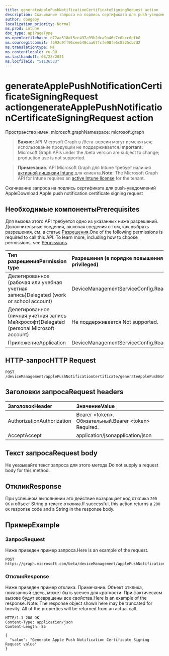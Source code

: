 ```yaml
---
title: generateApplePushNotificationCertificateSigningRequest action
description: Скачивание запроса на подпись сертификата для push-уведомлений Apple
author: dougeby
localization_priority: Normal
ms.prod: intune
doc_type: apiPageType
ms.openlocfilehash: d72aa518df5ce437a99b2dca9a46c7c0bcc0dfb0
ms.sourcegitcommit: f592c9ff96ceeb40caa67fcfe90fe6c8525cb7d2
ms.translationtype: MT
ms.contentlocale: ru-RU
ms.lasthandoff: 03/23/2021
ms.locfileid: "51136533"
---
```

# <a name="generateapplepushnotificationcertificatesigningrequest-action"></a><span data-ttu-id="7f39e-103">generateApplePushNotificationCertificateSigningRequest action</span><span class="sxs-lookup"><span data-stu-id="7f39e-103">generateApplePushNotificationCertificateSigningRequest action</span></span>

<span data-ttu-id="7f39e-104">Пространство имен: microsoft.graph</span><span class="sxs-lookup"><span data-stu-id="7f39e-104">Namespace: microsoft.graph</span></span>

> <span data-ttu-id="7f39e-105">**Важно:** API Microsoft Graph в /бета-версии могут изменяться; использование продукции не поддерживается.</span><span class="sxs-lookup"><span data-stu-id="7f39e-105">**Important:** Microsoft Graph APIs under the /beta version are subject to change; production use is not supported.</span></span>

> <span data-ttu-id="7f39e-106">**Примечание.** API Microsoft Graph для Intune требует наличия [активной лицензии Intune](https://go.microsoft.com/fwlink/?linkid=839381) для клиента.</span><span class="sxs-lookup"><span data-stu-id="7f39e-106">**Note:** The Microsoft Graph API for Intune requires an [active Intune license](https://go.microsoft.com/fwlink/?linkid=839381) for the tenant.</span></span>

<span data-ttu-id="7f39e-107">Скачивание запроса на подпись сертификата для push-уведомлений Apple</span><span class="sxs-lookup"><span data-stu-id="7f39e-107">Download Apple push notification certificate signing request</span></span>

## <a name="prerequisites"></a><span data-ttu-id="7f39e-108">Необходимые компоненты</span><span class="sxs-lookup"><span data-stu-id="7f39e-108">Prerequisites</span></span>
<span data-ttu-id="7f39e-p101">Для вызова этого API требуется одно из указанных ниже разрешений. Дополнительные сведения, включая сведения о том, как выбрать разрешения, см. в статье [Разрешения](/graph/permissions-reference).</span><span class="sxs-lookup"><span data-stu-id="7f39e-p101">One of the following permissions is required to call this API. To learn more, including how to choose permissions, see [Permissions](/graph/permissions-reference).</span></span>

|<span data-ttu-id="7f39e-111">Тип разрешения</span><span class="sxs-lookup"><span data-stu-id="7f39e-111">Permission type</span></span>|<span data-ttu-id="7f39e-112">Разрешения (в порядке повышения привилегий)</span><span class="sxs-lookup"><span data-stu-id="7f39e-112">Permissions (from least to most privileged)</span></span>|
|:---|:---|
|<span data-ttu-id="7f39e-113">Делегированное (рабочая или учебная учетная запись)</span><span class="sxs-lookup"><span data-stu-id="7f39e-113">Delegated (work or school account)</span></span>|<span data-ttu-id="7f39e-114">DeviceManagementServiceConfig.ReadWrite.All</span><span class="sxs-lookup"><span data-stu-id="7f39e-114">DeviceManagementServiceConfig.ReadWrite.All</span></span>|
|<span data-ttu-id="7f39e-115">Делегированное (личная учетная запись Майкрософт)</span><span class="sxs-lookup"><span data-stu-id="7f39e-115">Delegated (personal Microsoft account)</span></span>|<span data-ttu-id="7f39e-116">Не поддерживается.</span><span class="sxs-lookup"><span data-stu-id="7f39e-116">Not supported.</span></span>|
|<span data-ttu-id="7f39e-117">Приложение</span><span class="sxs-lookup"><span data-stu-id="7f39e-117">Application</span></span>|<span data-ttu-id="7f39e-118">DeviceManagementServiceConfig.ReadWrite.All</span><span class="sxs-lookup"><span data-stu-id="7f39e-118">DeviceManagementServiceConfig.ReadWrite.All</span></span>|

## <a name="http-request"></a><span data-ttu-id="7f39e-119">HTTP-запрос</span><span class="sxs-lookup"><span data-stu-id="7f39e-119">HTTP Request</span></span>
<!-- {
  "blockType": "ignored"
}
-->
``` http
POST /deviceManagement/applePushNotificationCertificate/generateApplePushNotificationCertificateSigningRequest
```

## <a name="request-headers"></a><span data-ttu-id="7f39e-120">Заголовки запроса</span><span class="sxs-lookup"><span data-stu-id="7f39e-120">Request headers</span></span>
|<span data-ttu-id="7f39e-121">Заголовок</span><span class="sxs-lookup"><span data-stu-id="7f39e-121">Header</span></span>|<span data-ttu-id="7f39e-122">Значение</span><span class="sxs-lookup"><span data-stu-id="7f39e-122">Value</span></span>|
|:---|:---|
|<span data-ttu-id="7f39e-123">Authorization</span><span class="sxs-lookup"><span data-stu-id="7f39e-123">Authorization</span></span>|<span data-ttu-id="7f39e-124">Bearer &lt;token&gt;. Обязательный.</span><span class="sxs-lookup"><span data-stu-id="7f39e-124">Bearer &lt;token&gt; Required.</span></span>|
|<span data-ttu-id="7f39e-125">Accept</span><span class="sxs-lookup"><span data-stu-id="7f39e-125">Accept</span></span>|<span data-ttu-id="7f39e-126">application/json</span><span class="sxs-lookup"><span data-stu-id="7f39e-126">application/json</span></span>|

## <a name="request-body"></a><span data-ttu-id="7f39e-127">Текст запроса</span><span class="sxs-lookup"><span data-stu-id="7f39e-127">Request body</span></span>
<span data-ttu-id="7f39e-128">Не указывайте текст запроса для этого метода.</span><span class="sxs-lookup"><span data-stu-id="7f39e-128">Do not supply a request body for this method.</span></span>

## <a name="response"></a><span data-ttu-id="7f39e-129">Отклик</span><span class="sxs-lookup"><span data-stu-id="7f39e-129">Response</span></span>
<span data-ttu-id="7f39e-130">При успешном выполнении это действие возвращает код отклика `200 OK` и объект String в тексте отклика.</span><span class="sxs-lookup"><span data-stu-id="7f39e-130">If successful, this action returns a `200 OK` response code and a String in the response body.</span></span>

## <a name="example"></a><span data-ttu-id="7f39e-131">Пример</span><span class="sxs-lookup"><span data-stu-id="7f39e-131">Example</span></span>

### <a name="request"></a><span data-ttu-id="7f39e-132">Запрос</span><span class="sxs-lookup"><span data-stu-id="7f39e-132">Request</span></span>
<span data-ttu-id="7f39e-133">Ниже приведен пример запроса.</span><span class="sxs-lookup"><span data-stu-id="7f39e-133">Here is an example of the request.</span></span>
``` http
POST https://graph.microsoft.com/beta/deviceManagement/applePushNotificationCertificate/generateApplePushNotificationCertificateSigningRequest
```

### <a name="response"></a><span data-ttu-id="7f39e-134">Отклик</span><span class="sxs-lookup"><span data-stu-id="7f39e-134">Response</span></span>
<span data-ttu-id="7f39e-p102">Ниже приведен пример отклика. Примечание. Объект отклика, показанный здесь, может быть усечен для краткости. При фактическом вызове будут возвращены все свойства.</span><span class="sxs-lookup"><span data-stu-id="7f39e-p102">Here is an example of the response. Note: The response object shown here may be truncated for brevity. All of the properties will be returned from an actual call.</span></span>
``` http
HTTP/1.1 200 OK
Content-Type: application/json
Content-Length: 85

{
  "value": "Generate Apple Push Notification Certificate Signing Request value"
}
```




